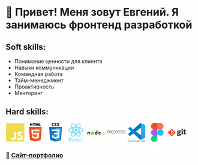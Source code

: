# 👋 Привет! Меня зовут Евгений. Я занимаюсь фронтенд разработкой

## Soft skills:
- Понимание ценности для клиента
- Навыки коммуникации
- Командная работа
- Тайм-менеджмент
- Проактивность
- Менторинг

## Hard skills:
<img src="https://raw.githubusercontent.com/devicons/devicon/master/icons/javascript/javascript-plain.svg" width="50" height="50"> <img src="https://raw.githubusercontent.com/devicons/devicon/master/icons/html5/html5-original-wordmark.svg" width="50" height="50"> <img src="https://raw.githubusercontent.com/devicons/devicon/master/icons/css3/css3-original-wordmark.svg" width="50" height="50"> <img src="https://raw.githubusercontent.com/devicons/devicon/master/icons/react/react-original-wordmark.svg" width="50" height="50"> <img src="https://raw.githubusercontent.com/devicons/devicon/master/icons/nodejs/nodejs-original-wordmark.svg" width="50" height="50"> <img src="https://raw.githubusercontent.com/devicons/devicon/master/icons/express/express-original-wordmark.svg" width="50" height="50"> <img src="https://raw.githubusercontent.com/devicons/devicon/master/icons/vscode/vscode-original-wordmark.svg" width="50" height="50"> <img src="https://raw.githubusercontent.com/devicons/devicon/master/icons/figma/figma-original.svg" width="50" height="50"> <img src="https://raw.githubusercontent.com/devicons/devicon/master/icons/git/git-original-wordmark.svg" width="50" height="50">

### 👀 [Сайт-портфолио](https://eugenepokalyuk.github.io/profile-new/)

